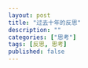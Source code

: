 ```yaml
---
layout: post
title: "过去十年的反思"
description: ""
categories: ["思考"]
tags: [反思, 思考]
published: false
---
```


